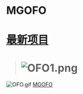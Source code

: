 # MGOFO

# [最新项目](http://www.jianshu.com/p/6c2d0419032c)

># ![OFO1.png](http://upload-images.jianshu.io/upload_images/1429890-9e93b0bd46697035.png?imageMogr2/auto-orient/strip%7CimageView2/2/w/1240)
![OFO.gif](http://upload-images.jianshu.io/upload_images/1429890-f3357eafbb072188.gif?imageMogr2/auto-orient/strip)
[MGOFO](http://upload-images.jianshu.io/upload_images/1429890-f3357eafbb072188.gif?imageMogr2/auto-orient/strip)
